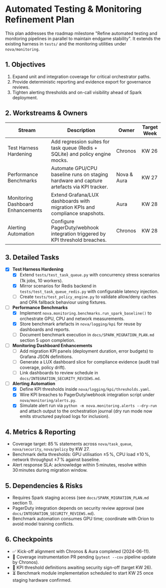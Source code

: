 # Automated Testing & Monitoring Refinement Plan

This plan addresses the roadmap milestone "Refine automated testing and monitoring pipelines in parallel to maintain endgame stability".
It extends the existing harness in `tests/` and the monitoring utilities under `nova/monitoring`.

## 1. Objectives

1. Expand unit and integration coverage for critical orchestrator paths.
2. Provide deterministic reporting and evidence export for governance reviews.
3. Tighten alerting thresholds and on-call visibility ahead of Spark deployment.

## 2. Workstreams & Owners

| Stream | Description | Owner | Target Week |
| --- | --- | --- | --- |
| Test Harness Hardening | Add regression suites for task queue (Redis + SQLite) and policy engine mocks. | Chronos | KW 26 |
| Performance Benchmarks | Automate GPU/CPU baseline runs on staging hardware and capture artefacts via KPI tracker. | Nova & Aura | KW 27 |
| Monitoring Dashboard Enhancements | Extend Grafana/LUX dashboards with migration KPIs and compliance snapshots. | Aura | KW 28 |
| Alerting Automation | Configure PagerDuty/webhook integration triggered by KPI threshold breaches. | Chronos | KW 28 |

## 3. Detailed Tasks

- [x] **Test Harness Hardening**
  - [x] Extend `tests/test_task_queue.py` with concurrency stress scenarios (1k jobs, 10 workers).
  - [x] Mirror scenarios for Redis backend in `tests/test_task_queue_redis.py` with configurable latency injection.
  - [ ] Create `tests/test_policy_engine.py` to validate allow/deny caches and OPA fallback behaviour using fixtures.
- [ ] **Performance Benchmarks**
  - [x] Implement `nova.monitoring.benchmarks.run_spark_baseline()` to orchestrate GPU, CPU and network measurements.
  - [x] Store benchmark artefacts in `nova/logging/kpi` for reuse by dashboards and reports.
  - [ ] Document benchmark execution in `docs/SPARK_MIGRATION_PLAN.md` section 5 upon completion.
- [ ] **Monitoring Dashboard Enhancements**
  - [ ] Add migration KPI panels (deployment duration, error budgets) to Grafana JSON definitions.
  - [ ] Generate a LUX dashboard slice for compliance evidence (audit trail coverage, policy drift).
  - [ ] Link dashboards to review schedule in `docs/INTEGRATION_SECURITY_REVIEWS.md`.
- [ ] **Alerting Automation**
  - [x] Define KPI thresholds inside `nova/logging/kpi/thresholds.yaml`.
  - [x] Wire KPI breaches to PagerDuty/webhook integration script under `nova/monitoring/alerts.py`.
  - [x] Simulate alert run via `python -m nova.monitoring.alerts --dry-run` and attach output to the orchestration journal (dry run mode now emits structured payload logs for inclusion).

## 4. Metrics & Reporting

- Coverage target: 85 % statements across `nova/task_queue`, `nova/security`, `nova/policy` by KW 27.
- Benchmark delta thresholds: GPU utilisation ±5 %, CPU load ±10 %, network throughput ±7 % against baseline.
- Alert response SLA: acknowledge within 5 minutes, resolve within 30 minutes during migration window.

## 5. Dependencies & Risks

- Requires Spark staging access (see `docs/SPARK_MIGRATION_PLAN.md` section 1).
- PagerDuty integration depends on security review approval (see `docs/INTEGRATION_SECURITY_REVIEWS.md`).
- Benchmark automation consumes GPU time; coordinate with Orion to avoid model training conflicts.

## 6. Checkpoints

- ✅ Kick-off alignment with Chronos & Aura completed (2024-06-11).
- 🔄 Coverage instrumentation PR pending (`pytest --cov` pipeline update by Chronos).
- 🔄 KPI threshold definitions awaiting security sign-off (target KW 26).
- ⏳ Benchmark module implementation scheduled to start KW 25 once staging hardware confirmed.
